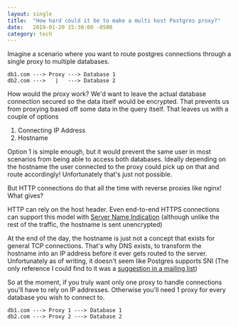 ```yaml
---
layout: single
title:  "How hard could it be to make a multi host Postgres proxy?"
date:   2019-01-20 15:30:00 -0500
category: tech
---
```


Imagine a scenario where you want to route postgres connections through a single proxy to multiple databases.
```
db1.com ---> Proxy ---> Database 1
db2.com --->   |   ---> Database 2
```
How would the proxy work? We'd want to leave the actual database connection secured so the data itself would be encrypted. That prevents us from proxying based off some data in the query itself. That leaves us with a couple of options
1. Connecting IP Address
1. Hostname

Option 1 is simple enough, but it would prevent the same user in most scenarios from being able to access both databases. Ideally depending on the hostname the user connected to the proxy could pick up on that and route accordingly! Unfortunately that's just not possible.

But HTTP connections do that all the time with reverse proxies like nginx! What gives?

HTTP can rely on the host header. Even end-to-end HTTPS connections can support this model with [Server Name Indication](https://en.wikipedia.org/wiki/Server_Name_Indication) (although unlike the rest of the traffic, the hostname is sent unencrypted)

At the end of the day, the hostname is just not a concept that exists for general TCP connections. That's why DNS exists, to transform the hostname into an IP address before it ever gets routed to the server. Unfortunately as of writing, it doesn't seem like Postgres supports SNI (The only reference I could find to it was a [suggestion in a mailing list](https://www.postgresql.org/message-id/CAPPwrB_tsOw8MtVaA_DFyOFRY2ohNdvMnLoA_JRr3yB67Rggmg%40mail.gmail.com))

So at the moment, if you truly want only one proxy to handle connections you'll have to rely on IP addresses. Otherwise you'll need 1 proxy for every database you wish to connect to.
```
db1.com ---> Proxy 1 ---> Database 1
db2.com ---> Proxy 2 ---> Database 2
```